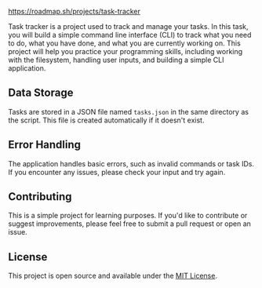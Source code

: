 
https://roadmap.sh/projects/task-tracker

Task tracker is a project used to track and manage your tasks. In this task, you will build a simple command line interface (CLI) to track what you need to do, what you have done, and what you are currently working on. This project will help you practice your programming skills, including working with the filesystem, handling user inputs, and building a simple CLI application.

## Data Storage

Tasks are stored in a JSON file named `tasks.json` in the same directory as the script. This file is created automatically if it doesn't exist.

## Error Handling

The application handles basic errors, such as invalid commands or task IDs. If you encounter any issues, please check your input and try again.

## Contributing

This is a simple project for learning purposes. If you'd like to contribute or suggest improvements, please feel free to submit a pull request or open an issue.

## License

This project is open source and available under the [MIT License](https://opensource.org/licenses/MIT).
